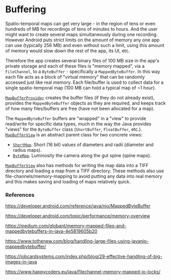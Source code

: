 # Buffering

Spatio-temporal maps can get very large - in the region of tens or even hundreds of MB for recordings
of tens of minutes to hours. And the user might want to create several maps simultaneously during
one recording. However Android puts strict limits on the amount of memory any one app can use (typically 256 MB)
and even without such a limit, using this amount of memory would slow down the rest of the app, its UI, etc.

Therefore the app creates several binary files of 100 MB size in the app's private storage and each of these
files is "memory mapped", via a `FileChannel`, to a `ByteBuffer` - specifically a `MappedByteBuffer`. In this way each file
acts as a block of "virtual memory" that can be randomly accessed just like real memory. Each file/buffer is
used to collect data for a single spatio-temporal map (100 MB can hold a typical map of ~1 hour).

[`MapBufferProvider`](MapBufferProvider.kt) creates the buffer files (if they do not already exist), provides
the `MappedByteBuffer` objects as they are required, and keeps track of how many files/buffers are free (have 
not been allocated for a map).

The `MappedByteBuffer` buffers are "wrapped" in a "view" to provide read/write for specific data types, much in the
way the Java provides "views" for the `ByteBuffer` class (`ShortBuffer`, `FloatBuffer`, etc.). [`MapBufferView`](MapBufferView.kt) 
is an abstract parent class for two concrete views:

- [`ShortMap`](ShortMap.kt). Short (16 bit) values of diameters and radii (diameter and radius maps).
- [`ByteMap`](ByteMap.kt). Luminosity the camera along the gut spine (spine maps).

[`MapBufferView`](MapBufferView.kt) also has methods for writing the map data into a TIFF directory
and loading a map from a TIFF directory. These methods also use file-channels/memory-mapping to avoid 
putting any data into real memory and this makes saving and loading of maps relatively quick.

### References

https://developer.android.com/reference/java/nio/MappedByteBuffer

https://developer.android.com/topic/performance/memory-overview

https://medium.com/globant/memory-mapped-files-and-mappedbytebuffers-in-java-4e5819605b20

https://www.tothenew.com/blog/handling-large-files-using-javanio-mappedbytebuffer/

https://jobcardsystems.com/index.php/blog/29-effective-handling-of-big-images-in-java

https://www.happycoders.eu/java/filechannel-memory-mapped-io-locks/

